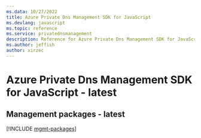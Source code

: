 ```yaml
---
ms.data: 10/27/2022
title: Azure Private Dns Management SDK for JavaScript
ms.devlang: javascript
ms.topic: reference
ms.service: privatednsmanagement
description: Reference for Azure Private Dns Management SDK for JavaScript
ms.author: jeffish
author: xirzec
---
```

# Azure Private Dns Management SDK for JavaScript - latest

## Management packages - latest
[!INCLUDE [mgmt-packages](private-dns-management-mgmt-index.md)]